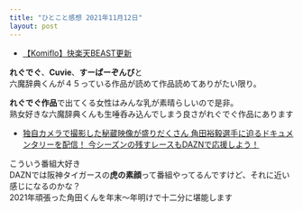 ```yaml
---
title: "ひとこと感想 2021年11月12日"
layout: post
---
```


* [【Komiflo】快楽天BEAST更新](https://komiflo.com/)

**れぐでぐ**、**Cuvie**、**すーぱーぞんび**と  
六魔辞典くんが４５っている作品が読めて作品読めてありがたい限り。

**れぐでぐ作品**で出てくる女性はみんな乳が素晴らしいので是非。  
熟女好きな六魔辞典くんも生唾呑み込んでしまう良さがれぐでぐ作品にあります  

* [独自カメラで撮影した秘蔵映像が盛りだくさん 角田裕毅選手に迫るドキュメンタリーを配信！ 今シーズンの残すレースもDAZNで応援しよう！](https://media.dazn.com/ja/press-releases-ja/2021/11/12-4/)

こういう番組大好き  
DAZNでは阪神タイガースの**虎の素顔**って番組やってるんですけど、それに近い感じになるのかな？  
2021年頑張った角田くんを年末～年明けで十二分に堪能します
